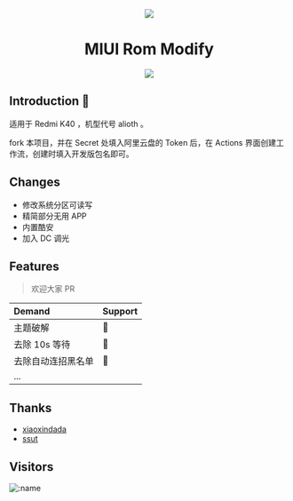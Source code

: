 <div align="center">
<a href="https://github.com/anuraghazra/github-readme-stats">
  <img align="center" src="https://github-readme-stats.vercel.app/api?username=chuest&show_icons=true&include_all_commits=true" />
</a>
<h1 align="center">MIUI Rom Modify</h1>
<img src="https://v2.jinrishici.com/one.svg?font-size=24&spacing=2&color=Black">
</div>

## Introduction 👋

适用于 Redmi K40 ，机型代号 alioth 。

fork 本项目，并在 Secret 处填入阿里云盘的 Token 后，在 Actions 界面创建工作流，创建时填入开发版包名即可。

## Changes

- 修改系统分区可读写
- 精简部分无用 APP
- 内置酷安
- 加入 DC 调光

## Features

> 欢迎大家 PR

| Demand | Support |
| :----- | :------ |
| 主题破解 | 🚧 |
| 去除 10s 等待 | 🚧 |
| 去除自动连招黑名单 | 🚧 |
| ... |  |


## Thanks

- [xiaoxindada](https://github.com/xiaoxindada/SGSI-build-tool)
- [ssut](https://github.com/ssut/payload-dumper-go)

## Visitors

![:name](https://count.getloli.com/get/@:name)
